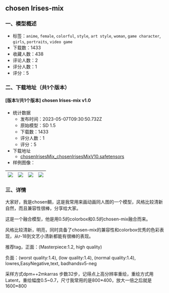 ## chosen Irises-mix
### 一、模型概述

- 标签：`anime`, `female`, `colorful`, `style`, `art style`, `woman`, `game character`, `girls`, `portraits`, `video game`
- 下载数：1433
- 收藏人数：438
- 评论人数：2
- 评分人数：1
- 评分：5

### 二、下载地址（共1个版本）

#### [版本1/共1个版本] chosen Irises-mix v1.0

- 统计数据
  - 发布时间：2023-05-07T09:30:50.732Z
  - 原始模型：SD 1.5
  - 下载数：1433
  - 评分人数：1
  - 评分：5
- 下载地址
  - [chosenIrisesMix_chosenIrisesMixV10.safetensors](https://civitai.com/api/download/models/64674)
- 样例图像：

| <img src="https://image.civitai.com/xG1nkqKTMzGDvpLrqFT7WA/85e0396e-278d-45c1-9593-d2e5c54d5054/width=450/715231.jpeg" /> | <img src="https://image.civitai.com/xG1nkqKTMzGDvpLrqFT7WA/c6d43d25-7619-4b9c-baae-b69b71a471a2/width=450/715230.jpeg" /> | <img src="https://image.civitai.com/xG1nkqKTMzGDvpLrqFT7WA/a0eb21f2-7474-460a-bd5d-3528fc27d54e/width=450/715216.jpeg" /> | <img src="https://image.civitai.com/xG1nkqKTMzGDvpLrqFT7WA/62c2f3af-0981-4dc8-8f35-f7e503908d0f/width=450/715243.jpeg" /> |
| ---- | ---- | ---- | ---- |


### 三、详情
<p>大家好，我是chosen鲷，这是我常用来画动画同人图的一个模型，风格比较清新自然，而且兼容性很棒，分享给大家。</p><p>这是一个融合模型，他是用0.5的colorbox和0.5的chosen-mix融合而来。</p><p>风格比较清新，明亮，同时具备了chosen-mix的兼容性和colorbox优秀的色彩表现，从r-18到文艺小清新都能有很棒的表现。</p><p>推荐tag，正面：(Masterpiece:1.2, high quality)</p><p>负面：(worst quality:1.4), (low quality:1.4), (normal quality:1.4), lowres,EasyNegative,text, badhandsv5-neg</p><p>采样方式dpm++2mkarras 步数32步，记得点上高分辨率重绘，重绘方式用Latent，重绘幅度0.5~0.7，尺寸我常用的是800*400，放大一倍之后就是1600*800</p>